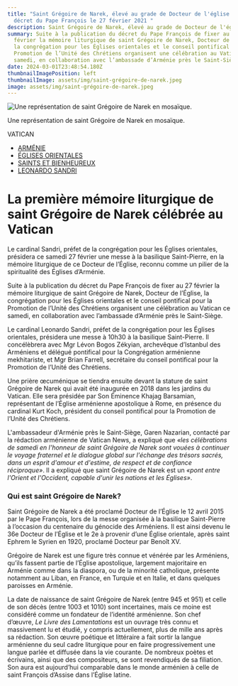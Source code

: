```yaml
---
title: "Saint Grégoire de Narek, élevé au grade de Docteur de l'église par un
  décret du Pape François le 27 février 2021 "
description: Saint Grégoire de Narek, élevé au grade de Docteur de l'église
summary: Suite à la publication du décret du Pape François de fixer au 27
  février la mémoire liturgique de saint Grégoire de Narek, Docteur de l’Église,
  la congrégation pour les Églises orientales et le conseil pontifical pour la
  Promotion de l’Unité des Chrétiens organisent une célébration au Vatican ce
  samedi, en collaboration avec l’ambassade d’Arménie près le Saint-Siège.
date: 2024-03-01T23:48:54.180Z
thumbnailImagePosition: left
thumbnailImage: assets/img/saint-grégoire-de-narek.jpeg
image: assets/img/saint-grégoire-de-narek.jpeg
---
```

<!--StartFragment-->

![Une représentation de saint Grégoire de Narek en mosaïque.](https://media.vaticannews.va/media/content/dam-archive/vaticannews/multimedia/2021/02/25/11.jpg/_jcr_content/renditions/cq5dam.thumbnail.cropped.750.422.jpeg "Une représentation de saint Grégoire de Narek en mosaïque.")

Une représentation de saint Grégoire de Narek en mosaïque. 

VATICAN

* [ARMÉNIE](https://www.vaticannews.va/fr/taglist.paesi-e-luoghi.Asia.Armenia.html 'TagList for "Arménie"')
* [ÉGLISES ORIENTALES](https://www.vaticannews.va/fr/taglist.chiesa-e-religioni.ecumenismo.chiese-orientali.html 'TagList for "Églises Orientales"')
* [SAINTS ET BIENHEUREUX](https://www.vaticannews.va/fr/taglist.chiesa-e-religioni.testimoni-della-fede.santi.html 'TagList for "Saints Et Bienheureux"')
* [LEONARDO SANDRI](https://www.vaticannews.va/fr/taglist.chiesa-e-religioni.Cardinali.leonardo-sandri.html 'TagList for "Leonardo Sandri"')

# La première mémoire liturgique de saint Grégoire de Narek célébrée au Vatican

Le cardinal Sandri, préfet de la congrégation pour les Églises orientales, présidera ce samedi 27 février une messe à la basilique Saint-Pierre, en la mémoire liturgique de ce Docteur de l’Église, reconnu comme un pilier de la spiritualité des Églises d’Arménie.

Suite à la publication du décret du Pape François de fixer au 27 février la mémoire liturgique de saint Grégoire de Narek, Docteur de l’Église, la congrégation pour les Églises orientales et le conseil pontifical pour la Promotion de l’Unité des Chrétiens organisent une célébration au Vatican ce samedi, en collaboration avec l’ambassade d’Arménie près le Saint-Siège.

Le cardinal Leonardo Sandri, préfet de la congrégation pour les Églises orientales, présidera une messe à 10h30 à la basilique Saint-Pierre. Il concélèbrera avec Mgr Lévon Bogos Zékyian, archevêque d’Istanbul des Arméniens et délégué pontifical pour la Congrégation arménienne mekhitariste, et Mgr Brian Farrell, secrétaire du conseil pontifical pour la Promotion de l’Unité des Chrétiens.

Une prière œcuménique se tiendra ensuite devant la stature de saint Grégoire de Narek qui avait été inaugurée en 2018 dans les jardins du Vatican. Elle sera présidée par Son Éminence Khajag Barsamian, représentant de l’Église arménienne apostolique à Rome, en présence du cardinal Kurt Koch, président du conseil pontifical pour la Promotion de l’Unité des Chrétiens.

L'ambassadeur d'Arménie près le Saint-Siège, Garen Nazarian, contacté par la rédaction arménienne de Vatican News, a expliqué que *«les célébrations de samedi en l'honneur de saint Grégoire de Narek sont vouées à continuer le voyage fraternel et le dialogue global sur l'échange des trésors sacrés, dans un esprit d'amour et d'estime, de respect et de confiance réciproque»*. Il a expliqué que saint Grégoire de Narek est un *«pont entre l'Orient et l'Occident, capable d'unir les nations et les Églises»*.

### **Qui est saint Grégoire de Narek?**

Saint Grégoire de Narek a été proclamé Docteur de l’Église le 12 avril 2015 par le Pape François, lors de la messe organisée à la basilique Saint-Pierre à l’occasion du centenaire du génocide des Arméniens. Il est ainsi devenu le 36e Docteur de l’Église et le 2e à provenir d’une Église orientale, après saint Ephrem le Syrien en 1920, proclamé Docteur par Benoît XV.

Grégoire de Narek est une figure très connue et vénérée par les Arméniens, qu’ils fassent partie de l’Église apostolique, largement majoritaire en Arménie comme dans la diaspora, ou de la minorité catholique, présente notamment au Liban, en France, en Turquie et en Italie, et dans quelques paroisses en Arménie.

La date de naissance de saint Grégoire de Narek (entre 945 et 951) et celle de son décès (entre 1003 et 1010) sont incertaines, mais ce moine est considéré comme un fondateur de l’identité arménienne. Son chef d’œuvre, *Le Livre des Lamentations* est un ouvrage très connu et massivement lu et étudié, y compris actuellement, plus de mille ans après sa rédaction. Son œuvre poétique et littéraire a fait sortir la langue arménienne du seul cadre liturgique pour en faire progressivement une langue parlée et diffusée dans la vie courante. De nombreux poètes et écrivains, ainsi que des compositeurs, se sont revendiqués de sa filiation. Son aura est aujourd’hui comparable dans le monde arménien à celle de saint François d’Assise dans l’Église latine.

<!--EndFragment-->